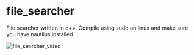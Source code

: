 # file_searcher
File searcher written in c++. Compile using sudo on linux and make sure you have nautilus installed

![file_searcher_video](https://github.com/Luijika711/file_searcher/assets/88895321/bbef49fb-2852-469e-925d-1b139b6d8167)
